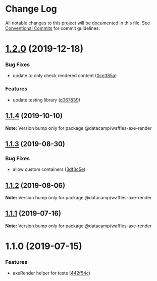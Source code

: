 # Change Log

All notable changes to this project will be documented in this file.
See [Conventional Commits](https://conventionalcommits.org) for commit guidelines.

# [1.2.0](https://github.com/datacamp/design-system/compare/@datacamp/waffles-axe-render@1.1.4...@datacamp/waffles-axe-render@1.2.0) (2019-12-18)


### Bug Fixes

* update to only check rendered content ([0ce385a](https://github.com/datacamp/design-system/commit/0ce385a))


### Features

* update testing library ([c067839](https://github.com/datacamp/design-system/commit/c067839))





## [1.1.4](https://github.com/datacamp/design-system/compare/@datacamp/waffles-axe-render@1.1.3...@datacamp/waffles-axe-render@1.1.4) (2019-10-10)

**Note:** Version bump only for package @datacamp/waffles-axe-render





## [1.1.3](https://github.com/datacamp/design-system/compare/@datacamp/waffles-axe-render@1.1.2...@datacamp/waffles-axe-render@1.1.3) (2019-08-30)


### Bug Fixes

* allow custom containers ([3df3c5e](https://github.com/datacamp/design-system/commit/3df3c5e))





## [1.1.2](https://github.com/datacamp/design-system/compare/@datacamp/waffles-axe-render@1.1.1...@datacamp/waffles-axe-render@1.1.2) (2019-08-06)

**Note:** Version bump only for package @datacamp/waffles-axe-render





## [1.1.1](https://github.com/datacamp/design-system/compare/@datacamp/waffles-axe-render@1.1.0...@datacamp/waffles-axe-render@1.1.1) (2019-07-16)

**Note:** Version bump only for package @datacamp/waffles-axe-render





# 1.1.0 (2019-07-15)


### Features

* axeRender helper for tests ([442f54c](https://github.com/datacamp/design-system/commit/442f54c))
